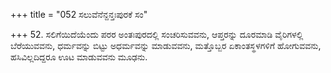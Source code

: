 +++
title = "052 ಸಲುವೆನೆನ್ದನ್ತಃಪುರಕೆ ಸಂ"

+++
52. ಸಲಿಗೆಯಿದೆಯೆಂದು ಪರರ ಅಂತಃಪುರದಲ್ಲಿ ಸಂಚರಿಸುವವನು, ಆಪ್ತರನ್ನು ದೂರಮಾಡಿ ವೈರಿಗಳಲ್ಲಿ  ಬೆರೆಯುವವನು,  ಧರ್ಮವನ್ನು ಬಿಟ್ಟು ಅಧರ್ಮವನ್ನು ಮಾಡುವವನು, ಮತ್ತೊಬ್ಬರ ಏಕಾಂತಸ್ಥಳಗಳಿಗೆ ಹೋಗುವವನು, ಹಸಿವಿಲ್ಲದಿದ್ದರೂ ಊಟ ಮಾಡುವವನು ಮೂಢನು.